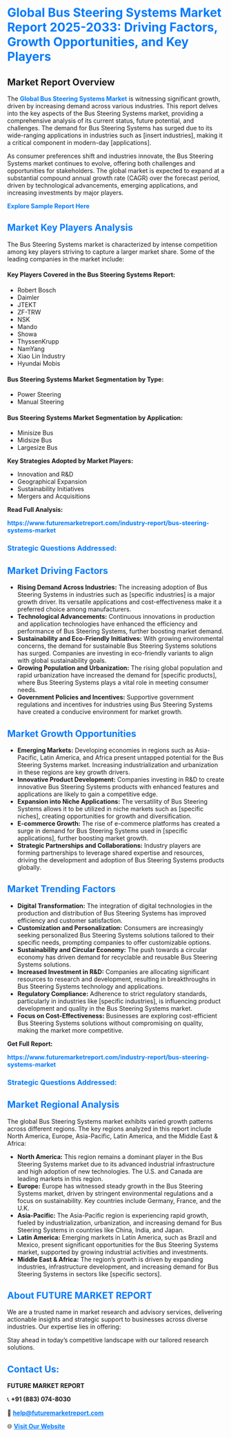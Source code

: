 <h1 style="color: #007BFF;">Global Bus Steering Systems Market Report 2025-2033: Driving Factors, Growth Opportunities, and Key Players</h1>

<section id="overview">
<h2>Market Report Overview</h2>
<p>The <a href="https://www.futuremarketreport.com/industry-report/bus-steering-systems-market" style="color: #007BFF; text-decoration: none;"><strong>Global Bus Steering Systems Market</strong></a> is witnessing significant growth, driven by increasing demand across various industries. This report delves into the key aspects of the Bus Steering Systems market, providing a comprehensive analysis of its current status, future potential, and challenges. The demand for Bus Steering Systems has surged due to its wide-ranging applications in industries such as [insert industries], making it a critical component in modern-day [applications].</p>
<p>As consumer preferences shift and industries innovate, the Bus Steering Systems market continues to evolve, offering both challenges and opportunities for stakeholders. The global market is expected to expand at a substantial compound annual growth rate (CAGR) over the forecast period, driven by technological advancements, emerging applications, and increasing investments by major players.</p>
</section>

<section id="overview">
<p><a href="https://www.futuremarketreport.com/request-sample/reportId=92736" style="color: #007BFF; text-decoration: none;"><strong>Explore Sample Report Here</strong></a></p>
</section>

<section id="key-players">
<h2 style="color: #007BFF;">Market Key Players Analysis</h2>
<p>The Bus Steering Systems market is characterized by intense competition among key players striving to capture a larger market share. Some of the leading companies in the market include:</p>
<h4>Key Players Covered in the Bus Steering Systems Report:</h4>
<ul><li>Robert Bosch</li><li>Daimler</li><li>JTEKT</li><li>ZF-TRW</li><li>NSK</li><li>Mando</li><li>Showa</li><li>ThyssenKrupp</li><li>NamYang</li><li>Xiao Lin Industry</li><li>Hyundai Mobis</li></ul>
<h4>Bus Steering Systems Market Segmentation by Type:</h4>
<ul><li>Power Steering</li><li>Manual Steering</li></ul>

<h4>Bus Steering Systems Market Segmentation by Application:</h4>
<ul><li>Minisize Bus</li><li>Midsize Bus</li><li>Largesize Bus</li></ul>
<p><strong>Key Strategies Adopted by Market Players:</strong></p>
<ul>
<li>Innovation and R&D</li>
<li>Geographical Expansion</li>
<li>Sustainability Initiatives</li>
<li>Mergers and Acquisitions</li>
</ul>
</section>

<section>
<p><strong>Read Full Analysis: </strong></p><a href="https://www.futuremarketreport.com/industry-report/bus-steering-systems-market" style="color: #007BFF; text-decoration: none;"><strong>https://www.futuremarketreport.com/industry-report/bus-steering-systems-market</strong></a>
<h3 style="color: #007BFF;">Strategic Questions Addressed:</h3>
</section>

<section id="driving-factors">
<h2 style="color: #007BFF;">Market Driving Factors</h2>
<ul>
<li><strong>Rising Demand Across Industries:</strong> The increasing adoption of Bus Steering Systems in industries such as [specific industries] is a major growth driver. Its versatile applications and cost-effectiveness make it a preferred choice among manufacturers.</li>
<li><strong>Technological Advancements:</strong> Continuous innovations in production and application technologies have enhanced the efficiency and performance of Bus Steering Systems, further boosting market demand.</li>
<li><strong>Sustainability and Eco-Friendly Initiatives:</strong> With growing environmental concerns, the demand for sustainable Bus Steering Systems solutions has surged. Companies are investing in eco-friendly variants to align with global sustainability goals.</li>
<li><strong>Growing Population and Urbanization:</strong> The rising global population and rapid urbanization have increased the demand for [specific products], where Bus Steering Systems plays a vital role in meeting consumer needs.</li>
<li><strong>Government Policies and Incentives:</strong> Supportive government regulations and incentives for industries using Bus Steering Systems have created a conducive environment for market growth.</li>
</ul>
</section>

<section id="growth-opportunities">
<h2 style="color: #007BFF;">Market Growth Opportunities</h2>
<ul>
<li><strong>Emerging Markets:</strong> Developing economies in regions such as Asia-Pacific, Latin America, and Africa present untapped potential for the Bus Steering Systems market. Increasing industrialization and urbanization in these regions are key growth drivers.</li>
<li><strong>Innovative Product Development:</strong> Companies investing in R&D to create innovative Bus Steering Systems products with enhanced features and applications are likely to gain a competitive edge.</li>
<li><strong>Expansion into Niche Applications:</strong> The versatility of Bus Steering Systems allows it to be utilized in niche markets such as [specific niches], creating opportunities for growth and diversification.</li>
<li><strong>E-commerce Growth:</strong> The rise of e-commerce platforms has created a surge in demand for Bus Steering Systems used in [specific applications], further boosting market growth.</li>
<li><strong>Strategic Partnerships and Collaborations:</strong> Industry players are forming partnerships to leverage shared expertise and resources, driving the development and adoption of Bus Steering Systems products globally.</li>
</ul>
</section>

<section id="trending-factors">
<h2 style="color: #007BFF;">Market Trending Factors</h2>
<ul>
<li><strong>Digital Transformation:</strong> The integration of digital technologies in the production and distribution of Bus Steering Systems has improved efficiency and customer satisfaction.</li>
<li><strong>Customization and Personalization:</strong> Consumers are increasingly seeking personalized Bus Steering Systems solutions tailored to their specific needs, prompting companies to offer customizable options.</li>
<li><strong>Sustainability and Circular Economy:</strong> The push towards a circular economy has driven demand for recyclable and reusable Bus Steering Systems solutions.</li>
<li><strong>Increased Investment in R&D:</strong> Companies are allocating significant resources to research and development, resulting in breakthroughs in Bus Steering Systems technology and applications.</li>
<li><strong>Regulatory Compliance:</strong> Adherence to strict regulatory standards, particularly in industries like [specific industries], is influencing product development and quality in the Bus Steering Systems market.</li>
<li><strong>Focus on Cost-Effectiveness:</strong> Businesses are exploring cost-efficient Bus Steering Systems solutions without compromising on quality, making the market more competitive.</li>
</ul>
</section>

<section>
<p><strong>Get Full Report: </strong></p><a href="https://www.futuremarketreport.com/industry-report/bus-steering-systems-market" style="color: #007BFF; text-decoration: none;"><strong>https://www.futuremarketreport.com/industry-report/bus-steering-systems-market</strong></a>
<h3 style="color: #007BFF;">Strategic Questions Addressed:</h3>
</section>


<section id="regional-analysis">
<h2 style="color: #007BFF;">Market Regional Analysis</h2>
<p>The global Bus Steering Systems market exhibits varied growth patterns across different regions. The key regions analyzed in this report include North America, Europe, Asia-Pacific, Latin America, and the Middle East & Africa:</p>
<ul>
<li><strong>North America:</strong> This region remains a dominant player in the Bus Steering Systems market due to its advanced industrial infrastructure and high adoption of new technologies. The U.S. and Canada are leading markets in this region.</li>
<li><strong>Europe:</strong> Europe has witnessed steady growth in the Bus Steering Systems market, driven by stringent environmental regulations and a focus on sustainability. Key countries include Germany, France, and the U.K.</li>
<li><strong>Asia-Pacific:</strong> The Asia-Pacific region is experiencing rapid growth, fueled by industrialization, urbanization, and increasing demand for Bus Steering Systems in countries like China, India, and Japan.</li>
<li><strong>Latin America:</strong> Emerging markets in Latin America, such as Brazil and Mexico, present significant opportunities for the Bus Steering Systems market, supported by growing industrial activities and investments.</li>
<li><strong>Middle East & Africa:</strong> The region’s growth is driven by expanding industries, infrastructure development, and increasing demand for Bus Steering Systems in sectors like [specific sectors].</li>
</ul>
</section>

<footer>
<h2 style="color: #007BFF;">About FUTURE MARKET REPORT</h2>
<p>We are a trusted name in market research and advisory services, delivering actionable insights and strategic support to businesses across diverse industries. Our expertise lies in offering:</p>

<p>Stay ahead in today’s competitive landscape with our tailored research solutions.</p>

<h2 style="color: #007BFF;">Contact Us:</h2>
<p><strong>FUTURE MARKET REPORT</strong></p>
<p>📞 <strong>+91 (883) 074-8030</strong></p>
<p>📧 <strong><a href="mailto:help@futuremarketreport.com" style="color: #007BFF;">help@futuremarketreport.com</a></strong></p>
<p>🌐 <strong><a href="https://www.futuremarketreport.com/" style="color: #007BFF;">Visit Our Website</a></strong></p>
</footer>